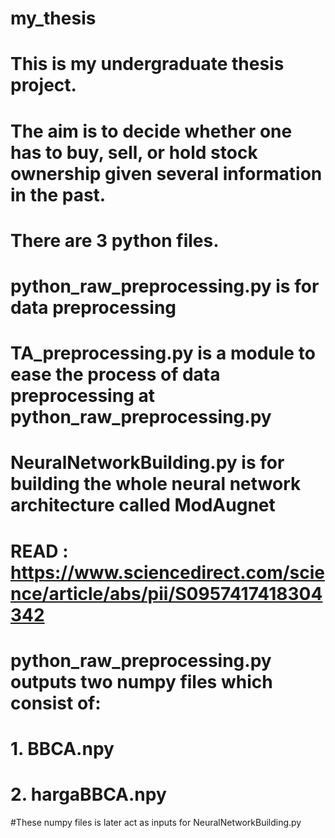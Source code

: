 # my_thesis

# This is my undergraduate thesis project.
# The aim is to decide whether one has to buy, sell, or hold stock ownership given several information in the past.

# There are 3 python files.
# python_raw_preprocessing.py is for data preprocessing
# TA_preprocessing.py is a module to ease the process of data preprocessing at python_raw_preprocessing.py
# NeuralNetworkBuilding.py is for building the whole neural network architecture called ModAugnet
#   READ : https://www.sciencedirect.com/science/article/abs/pii/S0957417418304342

# python_raw_preprocessing.py outputs two numpy files which consist of:
# 1. BBCA.npy
# 2. hargaBBCA.npy

#These numpy files is later act as inputs for NeuralNetworkBuilding.py
